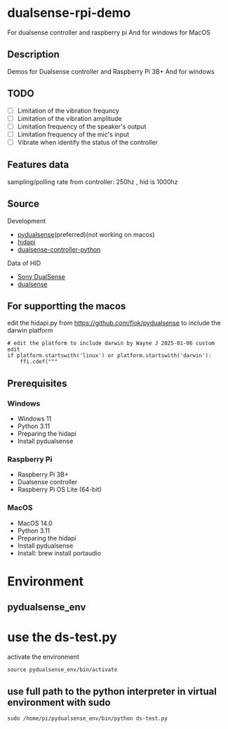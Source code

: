 # dualsense-rpi-demo
For dualsense controller and raspberry pi 
And for windows for MacOS


## Description
Demos for Dualsense controller and Raspberry Pi 3B+
And for windows 

## TODO
- [ ] Limitation of the vibration frequncy 
- [ ] Limitation of the vibration amplitude 
- [ ] Limitation frequency of the speaker's output
- [ ] Limitation frequency of the mic's input
- [ ] Vibrate when identify the status of the controller

## Features data
sampling/polling rate from controller: 250hz , hid is 1000hz


## Source

Development 
- [pydualsense](https://github.com/flok/pydualsense)(preferred)(not working on macos)
- [hidapi](https://github.com/libusb/hidapi)
- [dualsense-controller-python](https://github.com/yesbotics/dualsense-controller-python)

Data of HID
- [Sony DualSense](https://controllers.fandom.com/wiki/Sony_DualSense)
- [dualsense](https://github.com/nondebug/dualsense)

## For supportting the macos
edit the hidapi.py from https://github.com/flok/pydualsense  to include the darwin platform

```
# edit the platform to include darwin by Wayne J 2025-01-06 custom edit
if platform.startswith('linux') or platform.startswith('darwin'):
    ffi.cdef("""
```


## Prerequisites 
### Windows
- Windows 11
- Python 3.11
- Preparing the hidapi 
- Install pydualsense



### Raspberry Pi
- Raspberry Pi 3B+
- Dualsense controller
- Raspberry Pi OS Lite (64-bit)

### MacOS
- MacOS 14.0
- Python 3.11
- Preparing the hidapi 
- Install pydualsense
- Install: brew install portaudio 


# Environment
## pydualsense_env


# use the ds-test.py
activate the environment
```
source pydualsense_env/bin/activate
```

## use full path to the python interpreter in virtual environment with sudo
```
sudo /home/pi/pydualsense_env/bin/python ds-test.py
``` 
